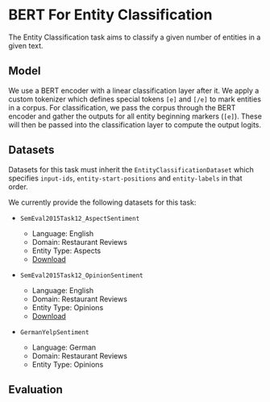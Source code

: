 # BERT For Entity Classification

The Entity Classification task aims to classify a given number of entities in a given text.

## Model

We use a BERT encoder with a linear classification layer after it. We apply a custom tokenizer which defines special tokens `[e]` and `[/e]` to mark entities in a corpus. For classification, we pass the corpus through the BERT encoder and gather the outputs for all entity beginning markers (`[e]`). These will then be passed into the classification layer to compute the output logits.

## Datasets

Datasets for this task must inherit the `EntityClassificationDataset` which specifies `input-ids`, `entity-start-positions` and `entity-labels` in that order.

We currently provide the following datasets for this task:

- `SemEval2015Task12_AspectSentiment`
    - Language: English
    - Domain: Restaurant Reviews
    - Entity Type: Aspects
    - [Download](http://alt.qcri.org/semeval2015/task12/index.php?id=data-and-tools)

- `SemEval2015Task12_OpinionSentiment`
    - Language: English
    - Domain: Restaurant Reviews
    - Entity Type: Opinions
    - [Download](https://github.com/happywwy/Coupled-Multi-layer-Attentions/tree/master/util/data_semEval)

- `GermanYelpSentiment`
    - Language: German
    - Domain: Restaurant Reviews
    - Entity Type: Opinions

## Evaluation